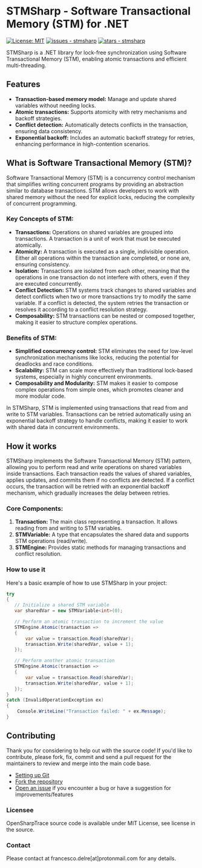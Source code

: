 # STMSharp - Software Transactional Memory (STM) for .NET

[![License: MIT](https://img.shields.io/badge/License-MIT-yellow.svg)](https://opensource.org/licenses/MIT)
[![issues - stmsharp](https://img.shields.io/github/issues/engineering87/stmsharp)](https://github.com/engineering87/stmsharp/issues)
[![stars - stmsharp](https://img.shields.io/github/stars/engineering87/stmsharp?style=social)](https://github.com/engineering87/stmsharp)

STMSharp is a .NET library for lock-free synchronization using Software Transactional Memory (STM), enabling atomic transactions and efficient multi-threading.

## Features
- **Transaction-based memory model:** Manage and update shared variables without needing locks.
- **Atomic transactions:** Supports atomicity with retry mechanisms and backoff strategies.
- **Conflict detection:** Automatically detects conflicts in the transaction, ensuring data consistency.
- **Exponential backoff:** Includes an automatic backoff strategy for retries, enhancing performance in high-contention scenarios.

## What is Software Transactional Memory (STM)?
Software Transactional Memory (STM) is a concurrency control mechanism that simplifies writing concurrent programs by providing an abstraction similar to database transactions. STM allows developers to work with shared memory without the need for explicit locks, reducing the complexity of concurrent programming.

### Key Concepts of STM:
- **Transactions:** Operations on shared variables are grouped into transactions. A transaction is a unit of work that must be executed atomically.
- **Atomicity:** A transaction is executed as a single, indivisible operation. Either all operations within the transaction are completed, or none are, ensuring consistency.
- **Isolation:** Transactions are isolated from each other, meaning that the operations in one transaction do not interfere with others, even if they are executed concurrently.
- **Conflict Detection:** STM systems track changes to shared variables and detect conflicts when two or more transactions try to modify the same variable. If a conflict is detected, the system retries the transaction or resolves it according to a conflict resolution strategy.
- **Composability:** STM transactions can be nested or composed together, making it easier to structure complex operations.

### Benefits of STM:
- **Simplified concurrency control:** STM eliminates the need for low-level synchronization mechanisms like locks, reducing the potential for deadlocks and race conditions.
- **Scalability:** STM can scale more effectively than traditional lock-based systems, especially in highly concurrent environments.
- **Composability and Modularity:** STM makes it easier to compose complex operations from simple ones, which promotes cleaner and more modular code.

In STMSharp, STM is implemented using transactions that read from and write to STM variables. Transactions can be retried automatically using an exponential backoff strategy to handle conflicts, making it easier to work with shared data in concurrent environments.

## How it works
STMSharp implements the Software Transactional Memory (STM) pattern, allowing you to perform read and write operations on shared variables inside transactions. Each transaction reads the values of shared variables, applies updates, and commits them if no conflicts are detected. If a conflict occurs, the transaction will be retried with an exponential backoff mechanism, which gradually increases the delay between retries.

### Core Components:
1. **Transaction<T>:** The main class representing a transaction. It allows reading from and writing to STM variables.
2. **STMVariable<T>:** A type that encapsulates the shared data and supports STM operations (read/write).
3. **STMEngine:** Provides static methods for managing transactions and conflict resolution.

### How to use it
Here's a basic example of how to use STMSharp in your project:

```csharp
try
{
   // Initialize a shared STM variable
   var sharedVar = new STMVariable<int>(0);

   // Perform an atomic transaction to increment the value
   STMEngine.Atomic(transaction =>
   {
       var value = transaction.Read(sharedVar);
       transaction.Write(sharedVar, value + 1);
   });

   // Perform another atomic transaction
   STMEngine.Atomic(transaction =>
   {
       var value = transaction.Read(sharedVar);
       transaction.Write(sharedVar, value + 1);
   });
}
catch (InvalidOperationException ex)
{
    Console.WriteLine("Transaction failed: " + ex.Message);
}
```

## Contributing
Thank you for considering to help out with the source code!
If you'd like to contribute, please fork, fix, commit and send a pull request for the maintainers to review and merge into the main code base.

 * [Setting up Git](https://docs.github.com/en/get-started/getting-started-with-git/set-up-git)
 * [Fork the repository](https://docs.github.com/en/pull-requests/collaborating-with-pull-requests/working-with-forks/fork-a-repo)
 * [Open an issue](https://github.com/engineering87/stmsharp/issues) if you encounter a bug or have a suggestion for improvements/features

### Licensee
OpenSharpTrace source code is available under MIT License, see license in the source.

### Contact
Please contact at francesco.delre[at]protonmail.com for any details.

